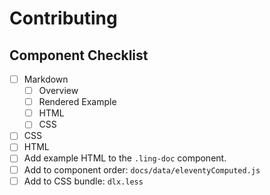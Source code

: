 # Contributing

## Component Checklist

- [ ] Markdown
  - [ ] Overview
  - [ ] Rendered Example
  - [ ] HTML
  - [ ] CSS
- [ ] CSS
- [ ] HTML
- [ ] Add example HTML to the `.ling-doc` component.
- [ ] Add to component order: `docs/data/eleventyComputed.js`
- [ ] Add to CSS bundle: `dlx.less`
